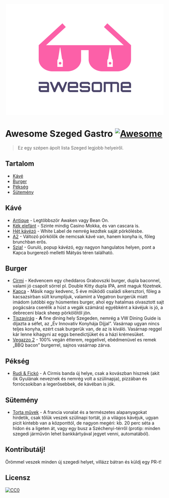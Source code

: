 <div align="center">
	<div>
		<img width="500" src="media/logo.png" alt="Awesome Szeged Gastro">
	</div>	
</div>

# Awesome Szeged Gastro [![Awesome](https://awesome.re/badge.svg)](https://awesome.re)

> Ez egy szépen ápolt lista Szeged legjobb helyeiről.


## Tartalom

- [Kávé](#kávé)
- [Burger](#burger)
- [Pékség](#pékség)
- [Sütemény](#sütemény)


## Kávé

- [Antique](https://www.facebook.com/AntiqueCafe) - Legtöbbször Awaken vagy Bean On.
- [Kék elefánt](https://www.facebook.com/kekelefantkavezo/) - Szinte mindig Casino Mokka, és van cascara is.
- [Hét kávézó](https://www.facebook.com/hetkavezo/) - White Label de nemrég kezdtek saját pörkölésbe.
- [A2](https://www.facebook.com/a2gastrocaffe/) - Változó pörkölők de nemcsak kávé van, hanem konyha is, főleg brunchban erős.
- [Szia!](https://www.facebook.com/sziacoffee/) - Guruló, popup kávézó, egy nagyon hangulatos helyen, pont a Kapca burgerező melletti Mátyás téren található.


## Burger

- [Cirmi](https://www.facebook.com/cirmigasztrokocsma/) - Kedvencem egy cheddaros Grabovszki burger, dupla baconnel, valami jó csapolt sörrel pl. Double Kitty dupla IPA, amit maguk főzetnek.
- [Kapca](https://www.facebook.com/kapca.cafe/) - Másik nagy kedvenc, 5 éve működő családi sikersztori, főleg a kacsazsírban sült krumplijuk, valamint a Vegatron burgerük miatt imádom (utóbbi egy húsmentes burger, ahol egy hatalmas olvasztott sajt pogácsára cserélik a húst a vegák számára) egyébként a kávéjuk is jó, a debreceni black sheep pörkölőtől jön.
- [Tiszavirág](https://www.facebook.com/szegedtiszavirag) - **A** fine dining hely Szegeden, nemrég a VW Dining Guide is díjazta a séfet, az „Év Innovatív Konyhája Díjjal”. Vasárnap ugyan nincs teljes konyha, ezért csak burgerük van, de az is kiváló. Vasárnap reggel kár lenne kihagyni az eggs benedictjüket és a házi krémesüket.
- [Vegazzo 2](https://www.facebook.com/Vegazzo2) - 100% vegán étterem, reggelivel, ebédmenüvel es remek „BBQ bacon” burgerrel, sajnos vasárnap zárva.


## Pékség

- [Rudi & Fickó](https://www.facebook.com/rudiesficko/) - A Cirmis banda új helye, csak a kovászban hisznek (akit ők Gyulának neveznek és nemrég volt a szülinapja), pizzában és forrócsokiban a legerősebbek, de kávéban is jók.


## Sütemény

- [Torta művek](https://www.facebook.com/tortamuvek/) - A francia vonalat és a természetes alapanyagokat hirdetik, csak tőlük veszek szülinapi tortát, jó a világos kávéjuk, ugyan picit kintebb van a központtól, de nagyon megéri: kb. 20 perc séta a hídon és a ligeten át, vagy egy busz a Széchenyi-térről (protip: minden szegedi járművön lehet bankkártyával jegyet venni, automatából).


## Kontributálj!

Örömmel veszek minden új szegedi helyet, villázz bátran és küldj egy PR-t!


## Licensz

[![CC0](https://mirrors.creativecommons.org/presskit/buttons/88x31/svg/cc-zero.svg)](https://creativecommons.org/publicdomain/zero/1.0)
